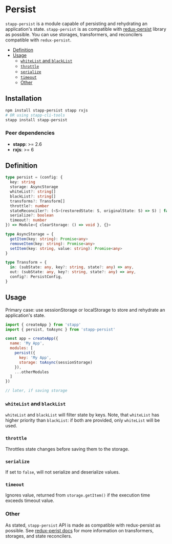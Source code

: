 # Persist

`stapp-persist` is a module capable of persisting and rehydrating an application's state. `stapp-persist` is as compatible with [redux-persist](https://github.com/rt2zz/redux-persist) library as possible. You can use storages, transformers, and reconcilers compatible with `redux-persist`.

<!-- START doctoc generated TOC please keep comment here to allow auto update -->
<!-- DON'T EDIT THIS SECTION, INSTEAD RE-RUN doctoc TO UPDATE -->


- [Definition](#definition)
- [Usage](#usage)
  - [`whiteList` and `blackList`](#whitelist-and-blacklist)
  - [`throttle`](#throttle)
  - [`serialize`](#serialize)
  - [`timeout`](#timeout)
  - [Other](#other)

<!-- END doctoc generated TOC please keep comment here to allow auto update -->

## Installation
```bash
npm install stapp-persist stapp rxjs
# OR using stapp-cli-tools
stapp install stapp-persist
```

### Peer dependencies
* **stapp**: >= 2.6
* **rxjs**: >= 6

## Definition

```typescript
type persist = (config: {
  key: string
  storage: AsyncStorage
  whiteList?: string[]
  blackList?: string[]
  transforms?: Transform[]
  throttle?: number
  stateReconciler?: (<S>(restoredState: S, originalState: S) => S) | false
  serialize?: boolean
  timeout?: number
}) => Module<{ clearStorage: () => void }, {}>

type AsyncStorage = {
  getItem(key: string): Promise<any>
  removeItem(key: string): Promise<any>
  setItem(key: string, value: string): Promise<any>
}

type Transform = {
  in: (subState: any, key?: string, state?: any) => any,
  out: (subState: any, key?: string, state?: any) => any,
  config?: PersistConfig,
}
```

## Usage

Primary case: use sessionStorage or localStorage to store and rehydrate an application's state.

```js
import { createApp } from 'stapp'
import { persist, toAsync } from 'stapp-persist'

const app = createApp({
  name: 'My App',
  modules: [
    persist({
      key: 'My App',
      storage: toAsync(sessionStorage)
    }),
    ...otherModules
  ]
})

// later, if saving storage
```

### `whiteList` and `blackList`

`whiteList` and `blackList` will filter state by keys. Note, that  `whiteList` has higher priority than `blackList`: if both are provided, only `whiteList` will be used.

### `throttle`

Throttles state changes before saving them to the storage.

### `serialize`

If set to `false`, will not serialize and deserialize values.

### `timeout`

Ignores value, returned from `storage.getItem()` if the execution time exceeds timeout value.

### Other

As stated, `stapp-persist` API is made as compatible with redux-persist as possible. See [redux-perist docs](https://github.com/rt2zz/redux-persist) for more information on transformers, storages, and state reconcilers.

<!--
## Type definitions

* [`persist`](/types.html#persist)
* [`toAsync`](/types.html#toasync)
* [`PersistConfig`](/types.html#persistconfig)
* [`AsyncStorage`](/types.html#asyncstorage)
* [`Transform`](/types.html#transform)
-->
